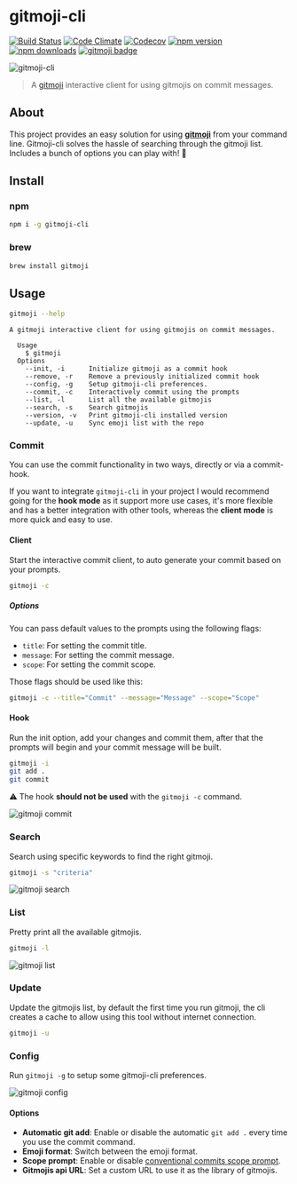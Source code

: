 # gitmoji-cli

[![Build Status](https://img.shields.io/github/workflow/status/carloscuesta/gitmoji-cli/CI?style=flat-square)](https://github.com/carloscuesta/gitmoji-cli/actions?query=workflow%3ACI+branch%3Amaster)
[![Code Climate](https://img.shields.io/codeclimate/maintainability/carloscuesta/gitmoji-cli.svg?style=flat-square)](https://codeclimate.com/github/carloscuesta/gitmoji-cli)
[![Codecov](https://img.shields.io/codecov/c/github/carloscuesta/gitmoji-cli.svg?style=flat-square)](https://github.com/carloscuesta/gitmoji-cli)
[![npm version](https://img.shields.io/npm/v/gitmoji-cli.svg?style=flat-square)](https://www.npmjs.com/package/gitmoji-cli)
[![npm downloads](https://img.shields.io/npm/dt/gitmoji-cli.svg?style=flat-square)](https://www.npmjs.com/package/gitmoji-cli)
[![gitmoji badge](https://img.shields.io/badge/gitmoji-%20😜%20😍-FFDD67.svg?style=flat-square)](https://github.com/carloscuesta/gitmoji)

![gitmoji-cli](https://cloud.githubusercontent.com/assets/7629661/20454643/11eb9e40-ae47-11e6-90db-a1ad8a87b495.gif)

> A [gitmoji](https://github.com/carloscuesta/gitmoji) interactive client for using gitmojis on commit messages.

## About

This project provides an easy solution for using [**gitmoji**](https://github.com/carloscuesta/gitmoji) from your command line. Gitmoji-cli solves the hassle of searching through the gitmoji list. Includes a bunch of options you can play with! :tada:

## Install

### npm

```bash
npm i -g gitmoji-cli
```

### brew

```bash
brew install gitmoji
```

## Usage

```bash
gitmoji --help
```

```
A gitmoji interactive client for using gitmojis on commit messages.

  Usage
    $ gitmoji
  Options
    --init, -i      Initialize gitmoji as a commit hook
    --remove, -r    Remove a previously initialized commit hook
    --config, -g    Setup gitmoji-cli preferences.
    --commit, -c    Interactively commit using the prompts
    --list, -l      List all the available gitmojis
    --search, -s    Search gitmojis
    --version, -v   Print gitmoji-cli installed version
    --update, -u    Sync emoji list with the repo
```

### Commit

You can use the commit functionality in two ways, directly or via a commit-hook.

If you want to integrate `gitmoji-cli` in your project I would recommend going for the **hook mode** as it support more use cases, it's more flexible and has a better integration with other tools, whereas the **client mode** is more quick and easy to use.

#### Client

Start the interactive commit client, to auto generate your commit based on your prompts.

```bash
gitmoji -c
```

##### Options

You can pass default values to the prompts using the following flags:

- `title`: For setting the commit title.
- `message`: For setting the commit message.
- `scope`: For setting the commit scope.

Those flags should be used like this:

```bash
gitmoji -c --title="Commit" --message="Message" --scope="Scope"
```

#### Hook

Run the init option, add your changes and commit them, after that the prompts will begin and your commit message will be built.

```bash
gitmoji -i
git add .
git commit
```

⚠️ The hook **should not be used** with the `gitmoji -c` command.

![gitmoji commit](https://user-images.githubusercontent.com/7629661/41189947-1de56124-6bd6-11e8-9567-e7f1a8e99500.png)

### Search

Search using specific keywords to find the right gitmoji.

```bash
gitmoji -s "criteria"
```

![gitmoji search](https://user-images.githubusercontent.com/7629661/41189878-d24a3b78-6bd4-11e8-8d47-c8edf3b87e53.png)


### List

Pretty print all the available gitmojis.

```bash
gitmoji -l
```

![gitmoji list](https://user-images.githubusercontent.com/7629661/41189877-d22b145a-6bd4-11e8-97f8-a8e36bcab062.png)

### Update

Update the gitmojis list, by default the first time you run gitmoji, the cli creates a cache to allow using this tool without internet connection.

```bash
gitmoji -u
```

### Config

Run `gitmoji -g` to setup some gitmoji-cli preferences.

![gitmoji config](https://user-images.githubusercontent.com/7629661/41189876-d21167ee-6bd4-11e8-9008-4c987502f307.png)

#### Options

- **Automatic git add**: Enable or disable the automatic `git add .` every time you use the commit command.
- **Emoji format**: Switch between the emoji format.
- **Scope prompt**: Enable or disable [conventional commits scope prompt](https://www.conventionalcommits.org/en/v1.0.0/#summary).
- **Gitmojis api URL**: Set a custom URL to use it as the library of gitmojis.
